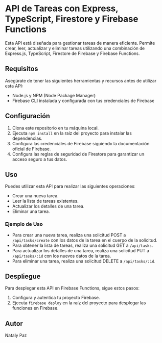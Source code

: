 # API de Tareas con Express, TypeScript, Firestore y Firebase Functions

Esta API está diseñada para gestionar tareas de manera eficiente. Permite crear, leer, actualizar y eliminar tareas utilizando una combinación de Express.js, TypeScript, Firestore de Firebase y Firebase Functions.

## Requisitos

Asegúrate de tener las siguientes herramientas y recursos antes de utilizar esta API:

- Node.js y NPM (Node Package Manager)
- Firebase CLI instalada y configurada con tus credenciales de Firebase

## Configuración

1. Clona este repositorio en tu máquina local.
2. Ejecuta `npm install` en la raíz del proyecto para instalar las dependencias.
3. Configura las credenciales de Firebase siguiendo la documentación oficial de Firebase.
4. Configura las reglas de seguridad de Firestore para garantizar un acceso seguro a tus datos.

## Uso

Puedes utilizar esta API para realizar las siguientes operaciones:

- Crear una nueva tarea.
- Leer la lista de tareas existentes.
- Actualizar los detalles de una tarea.
- Eliminar una tarea.

### Ejemplo de Uso

- Para crear una nueva tarea, realiza una solicitud POST a `/api/tasks/create` con los datos de la tarea en el cuerpo de la solicitud.
- Para obtener la lista de tareas, realiza una solicitud GET a `/api/tasks`.
- Para actualizar los detalles de una tarea, realiza una solicitud PUT a `/api/tasks/:id` con los nuevos datos de la tarea.
- Para eliminar una tarea, realiza una solicitud DELETE a `/api/tasks/:id`.

## Despliegue

Para desplegar esta API en Firebase Functions, sigue estos pasos:

1. Configura y autentica tu proyecto Firebase.
2. Ejecuta `firebase deploy` en la raíz del proyecto para desplegar las funciones en Firebase.

## Autor
Nataly Paz
